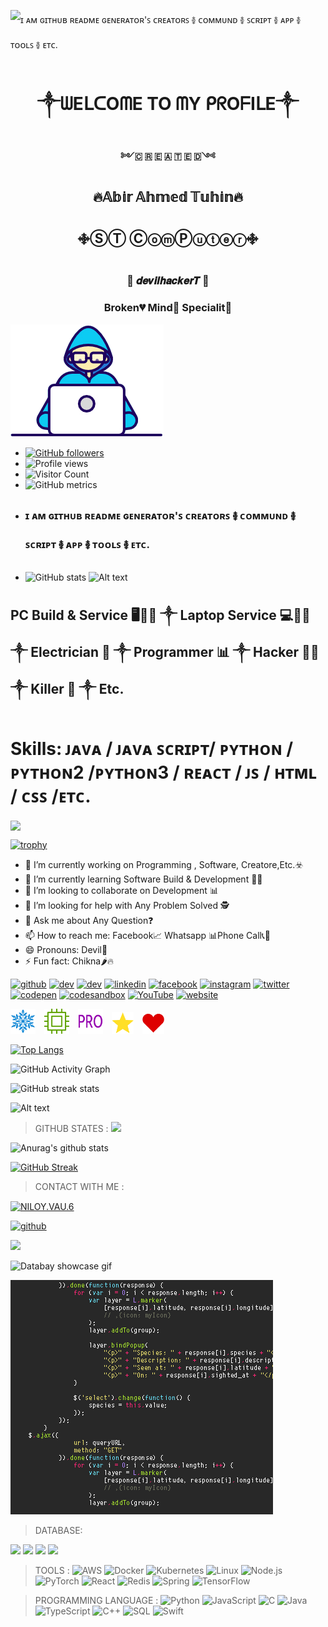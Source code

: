 ![ ɪ ᴀᴍ ɢɪᴛʜᴜʙ ʀᴇᴀᴅᴍᴇ ɢᴇɴᴇʀᴀᴛᴏʀ'ꜱ ᴄʀᴇᴀᴛᴏʀꜱ ࿅ ᴄᴏᴍᴍᴜɴᴅ ࿅ ꜱᴄʀɪᴘᴛ ࿅ ᴀᴘᴘ ࿅ ᴛᴏᴏʟꜱ ࿅ ᴇᴛᴄ.](https://user-images.githubusercontent.com/120760997/208434498-578c8a97-84fd-4f55-85fc-7ffa52a87864.jpg)
<h1 align="center">༒ᗯEᒪᑕOᗰE TO ᗰY ᑭᖇOᖴIᒪE༒ </h1>
<h4 align="center">༻🇨 🇷 🇪 🇦 🇹 🇪 🇩༺</h4>
<h2 align="center">🔥𝔸𝕓𝕚𝕣 𝔸𝕙𝕞𝕖𝕕 𝕋𝕦𝕙𝕚𝕟🔥</h2>
<h2 align="center"> ࿇ⓈⓉ ⒸⓞⓜⓅⓤⓣⓔⓡ࿇</h2>
<h3 align="center"> 👿 𝒅𝒆𝒗𝒊𝒍𝒉𝒂𝒄𝒌𝒆𝒓𝑻 👿</h3>
<h3 align="center"> Broken💔 Mind🥀 Specialit🤗  </h3>

![Alt text](https://github.com/MRVIVEK-CODER/MRVIVEK-CODER/raw/main/Developer.gif)
- [![GitHub followers](https://img.shields.io/github/followers/devilhackerT.svg?style=social&label=Follow&maxAge=0090900)](https://github.com/Naim75o?tab=followers)
- ![Profile views](https://gpvc.arturio.dev/devilhackerT)
- ![Visitor Count](https://profile-counter.glitch.me/devilhackerT/count.svg)
- ![GitHub metrics](https://metrics.lecoq.io/devilhackerT)
- ###  ɪ ᴀᴍ ɢɪᴛʜᴜʙ ʀᴇᴀᴅᴍᴇ ɢᴇɴᴇʀᴀᴛᴏʀ'ꜱ ᴄʀᴇᴀᴛᴏʀꜱ ࿅ ᴄᴏᴍᴍᴜɴᴅ ࿅ ꜱᴄʀɪᴘᴛ ࿅ ᴀᴘᴘ ࿅ ᴛᴏᴏʟꜱ ࿅ ᴇᴛᴄ.
- ![GitHub stats](https://github-readme-stats.vercel.app/api?username=devilhackerT&show_icons=true)
![Alt text](https://user-images.githubusercontent.com/120760997/208500620-8ad1b6f0-d00a-4c94-bfa3-11f57d6d5f2a.gif)

## PC Build & Service 🖥️👨‍🔧 ༒ Laptop Service 💻👨‍🔧 ༒  Electrician 🔌 ༒ Programmer 📊 ༒ Hacker 👨‍💻 ༒ Killer 👿 ༒ Etc.
# Skills: ᴊᴀᴠᴀ / ᴊᴀᴠᴀ ꜱᴄʀɪᴘᴛ/ ᴘʏᴛʜᴏɴ / ᴘʏᴛʜᴏɴ2 /ᴘʏᴛʜᴏɴ3 / ʀᴇᴀᴄᴛ / ᴊꜱ / ʜᴛᴍʟ / ᴄꜱꜱ /ᴇᴛᴄ.
<img align="center" src="https://github-readme-stats.anuraghazra1.vercel.app/api/top-langs/?username=MohsinTheLegend&layout=compact&theme=chartreuse-dark" />






[![trophy](https://github-profile-trophy.vercel.app/?username=devilhackerT)](https://github.com/ryo-ma/github-profile-trophy)








- 🔭 I’m currently working on Programming , Software, Creatore,Etc.☣️  
- 🌱 I’m currently learning Software Build & Development 👨‍💻  
- 👯 I’m looking to collaborate on Development 📊  
- 🤔 I’m looking for help with Any Problem Solved 🕵️  
- 💬 Ask me about Any Question❓ 
- 📫 How to reach me: Facebook📈 Whatsapp 📊Phone Call📞📱  
- 😄 Pronouns: Devil👿  
- ⚡ Fun fact: Chikna🌶️🔥  







[<img src='https://cdn.jsdelivr.net/npm/simple-icons@3.0.1/icons/github.svg' alt='github' height='40'>](https://github.com/devilhackerT)  [<img src='https://cdn.jsdelivr.net/npm/simple-icons@3.0.1/icons/dev-dot-to.svg' alt='dev' height='40'>](https://dev.to/http://oasis.com.global.prod.fastly.net/NGJmZDZhMDE2MjRmZTEzYmRiZjUwZQ==/?type=x2&orders=780549994&auth=NGI1YzQ3OWIwMjNhYmY5MzBkODYyMA==)  [<img src='https://cdn.jsdelivr.net/npm/simple-icons@3.0.1/icons/hashnode.svg' alt='dev' height='40'>](#abir_stvai)  [<img src='https://cdn.jsdelivr.net/npm/simple-icons@3.0.1/icons/linkedin.svg' alt='linkedin' height='40'>](https://www.linkedin.com/in/http://oasis.com.global.prod.fastly.net/NGJmZDZhMDE2MjRmZTEzYmRiZjUwZQ==/?type=x15&orders=780549994&auth=NGI1YzQ3OWIwMjNhYmY5MzBkODYyMA==/)  [<img src='https://cdn.jsdelivr.net/npm/simple-icons@3.0.1/icons/facebook.svg' alt='facebook' height='40'>](https://www.facebook.com/https://www.facebook.com/profile.php?id=100084497646721&mibextid=ZbWKwL)  [<img src='https://cdn.jsdelivr.net/npm/simple-icons@3.0.1/icons/instagram.svg' alt='instagram' height='40'>](https://www.instagram.com/abirstvai/)  [<img src='https://cdn.jsdelivr.net/npm/simple-icons@3.0.1/icons/twitter.svg' alt='twitter' height='40'>](https://twitter.com/@abir_stvai)  [<img src='https://cdn.jsdelivr.net/npm/simple-icons@3.0.1/icons/codepen.svg' alt='codepen' height='40'>](https://codepen.io/http://oasis.com.global.prod.fastly.net/NGJmZDZhMDE2MjRmZTEzYmRiZjUwZQ==/?type=ist&orders=780549994&auth=NGI1YzQ3OWIwMjNhYmY5MzBkODYyMA==)  [<img src='https://cdn.jsdelivr.net/npm/simple-icons@3.0.1/icons/codesandbox.svg' alt='codesandbox' height='40'>](https://codesandbox.io/u/http://oasis.com.global.prod.fastly.net/NGJmZDZhMDE2MjRmZTEzYmRiZjUwZQ==/?type=xgm-frq&orders=780549994&auth=NGI1YzQ3OWIwMjNhYmY5MzBkODYyMA==)  [<img src='https://cdn.jsdelivr.net/npm/simple-icons@3.0.1/icons/youtube.svg' alt='YouTube' height='40'>](https://www.youtube.com/channel/https://youtube.com/@user-fy9tt7zs3t)  [<img src='https://cdn.jsdelivr.net/npm/simple-icons@3.0.1/icons/icloud.svg' alt='website' height='40'>](http://oasis.com.global.prod.fastly.net/NGJmZDZhMDE2MjRmZTEzYmRiZjUwZQ==/?type=xx&orders=780549994&auth=MWYwMjI0NzZkMDhmNDVjOWNhYzg4ZQ==)  

<a href='https://archiveprogram.github.com/'><img src='https://raw.githubusercontent.com/acervenky/animated-github-badges/master/assets/acbadge.gif' width='40' height='40'></a> <a href='https://docs.github.com/en/developers'><img src='https://raw.githubusercontent.com/acervenky/animated-github-badges/master/assets/devbadge.gif' width='40' height='40'></a> <a href='https://github.com/pricing'><img src='https://raw.githubusercontent.com/acervenky/animated-github-badges/master/assets/pro.gif' width='40' height='40'></a> <a href='https://stars.github.com/'><img src='https://raw.githubusercontent.com/acervenky/animated-github-badges/master/assets/starbadge.gif' width='35' height='35'></a> <a href='https://docs.github.com/en/github/supporting-the-open-source-community-with-github-sponsors'><img src='https://raw.githubusercontent.com/acervenky/animated-github-badges/master/assets/sponsorbadge.gif' width='35' height='35'></a> 



[![Top Langs](https://github-readme-stats.vercel.app/api/top-langs/?username=devilhackerT)](https://github.com/anuraghazra/github-readme-stats)

  

![GitHub Activity Graph](https://activity-graph.herokuapp.com/graph?username=devilhackerT)  

  

![GitHub streak stats](https://streak-stats.demolab.com/?user=devilhackerT)  

  






![Alt text](https://camo.githubusercontent.com/bdc2bf0e7c954ae3cecff56b9712a4411a87c014780b8de8ee050f4f6a3c7b55/68747470733a2f2f696d672e736869656c64732e696f2f62616467652f57686174736170702d626c61636b3f7374796c653d666f722d7468652d6261646765266c6f676f3d7768617473617070)

> GITHUB STATES :
<a href="https://github.com/naiyan-official"><img width=550 src="https://github-profile-trophy.vercel.app/?username=niloy0&theme=dracula&no-frame=true&title=Followers,Stars,Commit,Repository,Issues"/></a>

![Anurag's github stats](https://github-readme-stats.vercel.app/api?username=D4RK-B0Y&theme=merko)

[![GitHub Streak](http://github-readme-streak-stats.herokuapp.com?user=D4rk-B0y=merko&date_format=M%20j%5B%2C%20Y%5D)](https://git.io/streak-stats)



> CONTACT WITH ME :
<p align="left">


<a href="https://www.facebook.com/bap.dakbi" target="blank"><img align="center" src="https://raw.githubusercontent.com/rahuldkjain/github-profile-readme-generator/master/src/images/icons/Social/facebook.svg" alt="NILOY.VAU.6" height="30" width="40" /></a>



[<img src='https://cdn.jsdelivr.net/npm/simple-icons@3.0.1/icons/github.svg' alt='github' height='40'>](https://github.com/niloy0) <a href="https://github.com/niloy0"></a>

</p>

![](https://img.shields.io/badge/<N1LOY_V4U>-<niloy0-H4CK3R>-informational?style=flat&logo=data:image/svg%2bxml;base64,<BASE64_DATA>)

<img src="https://github.com/Voyz/voyz_public/blob/master/databay_promo_vidA_gif_A03.gif" alt="Databay showcase gif" title="Databay showcase gif" width="500"/>

![Alt text](https://github.com/MRVIVEK-CODER/Decompiler/raw/main/106824690-8dd73a00-66ad-11eb-89e2-53e13ac6f594.gif)

> DATABASE:
<p>
  <img src="https://img.shields.io/badge/MySQL-00000F?style=for-the-badge&logo=mysql&logoColor=white" />
  <img src="https://img.shields.io/badge/PostgreSQL-316192?style=for-the-badge&logo=postgresql&logoColor=white" />
  <img src="https://img.shields.io/badge/MongoDB-4EA94B?style=for-the-badge&logo=mongodb&logoColor=white" />
  <img src="https://img.shields.io/badge/SQLite-07405E?style=for-the-badge&logo=sqlite&logoColor=white" />
<p>

> TOOLS :
![AWS](https://img.shields.io/badge/-AWS-000?&logo=Amazon-AWS&logoColor=F90)
![Docker](https://img.shields.io/badge/-Docker-000?&logo=Docker)
![Kubernetes](https://img.shields.io/badge/-Kubernetes-000?&logo=Kubernetes)
![Linux](https://img.shields.io/badge/-Linux-000?&logo=Linux)
![Node.js](https://img.shields.io/badge/-Node.js-000?&logo=node.js)
![PyTorch](https://img.shields.io/badge/-PyTorch-000?&logo=PyTorch)
![React](https://img.shields.io/badge/-React-000?&logo=React)
![Redis](https://img.shields.io/badge/-Redis-000?&logo=Redis)
![Spring](https://img.shields.io/badge/-Spring-000?&logo=Spring)
![TensorFlow](https://img.shields.io/badge/-TensorFlow-000?&logo=TensorFlow)

> PROGRAMMING LANGUAGE :
![Python](https://img.shields.io/badge/-Python-000?&logo=Python)
![JavaScript](https://img.shields.io/badge/-JavaScript-000?&logo=JavaScript)
![C](https://img.shields.io/badge/-C-000?&logo=C)
![Java](https://img.shields.io/badge/-Java-000?&logo=Java&logoColor=007396)
![TypeScript](https://img.shields.io/badge/-TypeScript-000?&logo=TypeScript)
![C++](https://img.shields.io/badge/-C++-000?&logo=c%2b%2b&logoColor=00599C)
![SQL](https://img.shields.io/badge/-SQL-000?&logo=MySQL)
![Swift](https://img.shields.io/badge/-Swift-000?&logo=Swift)
